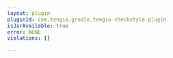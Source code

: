 ```yaml
---
layout: plugin
pluginId: com.tengio.gradle.tengio-checkstyle-plugin
isJarAvailable: true
error: NONE
violations: []

---
```

